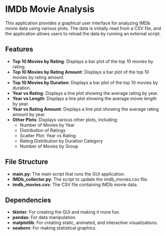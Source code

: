 # IMDb Movie Analysis

This application provides a graphical user interface for analyzing IMDb movie data using various plots. The data is initially read from a CSV file, and the application allows users to reload the data by running an external script.

## Features
- **Top 10 Movies by Rating**: Displays a bar plot of the top 10 movies by rating.
- **Top 10 Movies by Rating Amount**: Displays a bar plot of the top 10 movies by rating amount.
- **Top 10 Movies by Duration**: Displays a bar plot of the top 10 movies by duration.
- **Year vs Rating**: Displays a line plot showing the average rating by year.
- **Year vs Length**: Displays a line plot showing the average movie length by year.
- **Year vs Rating Amount**: Displays a line plot showing the average rating amount by year.
- **Other Plots**: Displays various other plots, including:
  - Number of Movies by Year
  - Distribution of Ratings
  - Scatter Plot: Year vs Rating
  - Rating Distribution by Duration Category
  - Number of Movies by Group

## File Structure
- **main.py**: The main script that runs the GUI application.
- **IMDb_collector.py**: The script to update the imdb_movies.csv file.
- **imdb_movies.csv**: The CSV file containing IMDb movie data.

## Dependencies
- **tkinter**: For creating the GUI and making it more fun.
- **pandas**: For data manipulation.
- **matplotlib**: For creating static, animated, and interactive visualizations.
- **seaborn**: For making statistical graphics.
